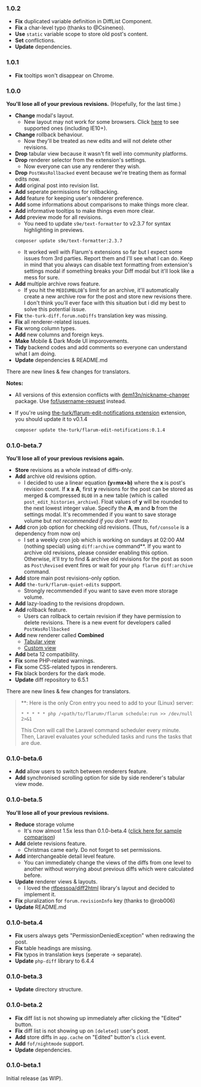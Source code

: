 ### 1.0.2
- **Fix** duplicated variable definition in DiffList Component.
- **Fix** a char-level typo (thanks to @Csineneo).
- **Use** `static` variable scope to store old post's content.
- **Set** conflictions.
- **Update** dependencies.

### 1.0.1
- **Fix** tooltips won't disappear on Chrome.

### 1.0.0

**You'll lose all of your previous revisions.** (Hopefully, for the last time.)

- **Change** modal's layout.
  + New layout may not work for some browsers. Click [here](https://caniuse.com/#feat=css-grid) to see supported ones (including IE10+).
- **Change** rollback behaviour.
  + Now they'll be treated as new edits and will not delete other revisions.
- **Drop** tabular view because it wasn't fit well into community platforms.
- **Drop** renderer selector from the extension's settings.
  + Now everyone can use any renderer they wish.
- **Drop** `PostWasRollbacked` event because we're treating them as formal edits now.
- **Add** original post into revision list.
- **Add** seperate permissions for rollbacking.
- **Add** feature for keeping user's renderer preference.
- **Add** some informations about comparisons to make things more clear.
- **Add** informative tooltips to make things even more clear.
- **Add** preview mode for all revisions.
  + You need to update `s9e/text-formatter` to v2.3.7 for syntax highlighting in previews.
  ```
  composer update s9e/text-formatter:2.3.7
  ```
  + It worked well with Flarum's extensions so far but I expect some issues from 3rd parties. Report them and I'll see what I can do. Keep in mind that you always can disable text formatting from extension's settings modal if something breaks your Diff modal but it'll look like a mess for sure.
- **Add** multiple archive rows feature.
  + If you hit the `MEDIUMBLOB`'s limit for an archive, it'll automatically create a new archive row for the post and store new revisions there. I don't think you'll ever face with this situation but i did my best to solve this potential issue.
- **Fix** `the-turk-diff.forum.noDiffs` translation key was missing.
- **Fix** all renderer-related issues.
- **Fix** wrong column types.
- **Add** new columns and foreign keys.
- **Make** Mobile & Dark Mode UI imporovements.
- **Tidy** backend codes and add comments so everyone can understand what I am doing.
- **Update** dependencies & README.md

There are new lines & few changes for translators.

**Notes:**

- All versions of this extension conflicts with [dem13n/nickname-changer](https://discuss.flarum.org/d/21238-nickname-changer) package. Use [fof/username-request](https://discuss.flarum.org/d/20956-friendsofflarum-username-request) instead.

- If you're using [the-turk/flarum-edit-notifications extension](https://discuss.flarum.org/d/22896-edit-notifications/17) extension, you should update it to v0.1.4
  ```bash
  composer update the-turk/flarum-edit-notifications:0.1.4
  ```

### 0.1.0-beta.7

**You'll lose all of your previous revisions again.**

- **Store** revisions as a whole instead of diffs-only.
- **Add** archive old revisions option.
  + I decided to use a linear equation **(y=mx+b)** where the **x** is post's revision count. If **x ≥ A**, first **y** revisions for the post can be stored as merged & compressed `BLOB` in a new table (which is called `post_edit_histories_archive`). Float values of **y** will be rounded to the next lowest integer value. Specify the **A**, **m** and **b** from the settings modal. It's recommended if you want to save storage volume but _not recommended if you don't want to_.
- **Add** cron job option for checking old revisions. (Thus, `fof/console` is a dependency from now on)
  + I set a weekly cron job which is working on sundays at 02:00 AM (nothing special) using `diff:archive` command**. If you want to archive old revisions, please consider enabling this option. Otherwise, it'll try to find & archive old revisions for the post as soon as `Post\Revised` event fires or wait for your `php flarum diff:archive` command.
- **Add** store main post revisions-only option.
- **Add** `the-turk/flarum-quiet-edits` support.
  + Strongly recommended if you want to save even more storage volume.
- **Add** lazy-loading to the revisions dropdown.
- **Add** rollback feature.
  + Users can rollback to certain revision if they have permission to delete revisions. There is a new event for developers called `PostWasRollbacked`
- **Add** new renderer called **Combined**
  + [Tabular view](https://i.ibb.co/df6JP6q/Combined-Tabular.png)
  + [Custom view](https://i.ibb.co/FYhSjLj/Combined-Custom.png)
- **Add** beta 12 compatibility.
- **Fix** some PHP-related warnings.
- **Fix** some CSS-related typos in renderers.
- **Fix** black borders for the dark mode.
- **Update** diff repository to 6.5.1

There are new lines & few changes for translators.

> **: Here is the only Cron entry you need to add to your (Linux) server:
>
> `* * * * * php /<path/to/flarum>/flarum schedule:run >> /dev/null 2>&1`
>
> This Cron will call the Laravel command scheduler every minute. Then, Laravel evaluates your scheduled tasks and runs the tasks that are due.

### 0.1.0-beta.6

- **Add** allow users to switch between renderers feature.
- **Add** synchronised scrolling option for side by side renderer's tabular view mode.

### 0.1.0-beta.5

**You'll lose all of your previous revisions.**

- **Reduce** storage volume
  + It's now almost 1.5x less than 0.1.0-beta.4 ([click here for sample comparison](https://www.diffchecker.com/hWRMcRDB))
- **Add** delete revisions feature.
  + Christmas came early. Do not forget to set permissions.
- **Add** interchangeable detail level feature.
  + You can immediately change the views of the diffs from one level to another without worrying about previous diffs which were calculated before.
- **Update** renderer views & layouts.
  + I loved the [rtfpessoa/diff2html](https://github.com/rtfpessoa/diff2html) library's layout and decided to implement it.
- **Fix** pluralization for `forum.revisionInfo` key (thanks to @rob006)
- **Update** README.md

### 0.1.0-beta.4

- **Fix** users always gets "PermissionDeniedException" when redrawing the post.
- **Fix** table headings are missing.
- **Fix** typos in translation keys (seperate -> separate).
- **Update** `php-diff` library to 6.4.4

### 0.1.0-beta.3

- **Update** directory structure.

### 0.1.0-beta.2

- **Fix** diff list is not showing up immediately after clicking the "Edited" button.
- **Fix** diff list is not showing up on `[deleted]` user's post.
- **Add** store diffs in `app.cache` on "Edited" button's `click` event.
- **Add** `fof/nightmode` support.
- **Update** dependencies.

### 0.1.0-beta.1

Initial release (as WIP).
